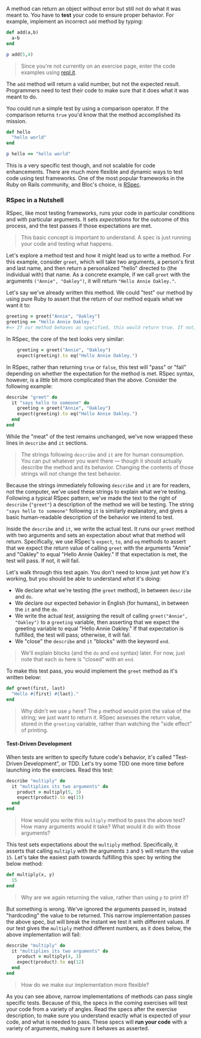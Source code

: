 A method can return an object without error but still not do what it was meant to. You have to **test** your code to ensure proper behavior. For example, implement an incorrect `add` method by typing:

```ruby
def add(a,b)
  a-b
end

p add(5,4)
```

> Since you're not currently on an exercise page, enter the code examples using [repl.it](http://repl.it/languages/Ruby).

The `add` method will return a valid number, but not the expected result. Programmers need to test their code to make sure that it does what it was meant to do.

You could run a simple test by using a comparison operator. If the comparison returns `true` you'd know that the method accomplished its mission.

```ruby
def hello
  "hello world"
end

p hello == "hello world"
```

This is a very specific test though, and not scalable for code enhancements. There are much more flexible and dynamic ways to test code using test frameworks. One of the most popular frameworks in the Ruby on Rails community, and Bloc's choice, is [RSpec](http://rspec.info/).


### RSpec in a Nutshell

RSpec, like most testing frameworks, runs your code in particular conditions and with particular arguments. It sets _expectations_ for the outcome of this process, and the test passes if those expectations are met.

> This basic concept is important to understand. A spec is just running your code and testing what happens.

Let's explore a method test and how it might lead us to write a method. For this example, consider `greet`, which will take two arguments, a person's first and last name, and then return a personalized "hello" directed to (the individual with) that name. As a concrete example, if we call `greet` with the arguments `("Annie", "Oakley")`, it will return `"Hello Annie Oakley."`.

Let's say we've already written this method. We could "test" our method by using pure Ruby to assert that the return of our method equals what we want it to:

```ruby
greeting = greet("Annie", "Oakley")
greeting == "Hello Annie Oakley."
#=> If our method behaves as specified, this would return true. If not, it would return false.
```

In RSpec, the core of the test looks very similar:

```ruby
    greeting = greet("Annie", "Oakley")
    expect(greeting).to eq("Hello Annie Oakley.")
```

In RSpec, rather than returning `true` or `false`, this test will "pass" or "fail" depending on whether the expectation for the method is met. RSpec syntax, however, is a _little_ bit more complicated than the above. Consider the following example:

```ruby
describe "greet" do
  it "says hello to someone" do
    greeting = greet("Annie", "Oakley")
    expect(greeting).to eq("Hello Annie Oakley.")
  end
end
```

While the "meat" of the test remains unchanged, we've now wrapped these lines in `describe` and `it` sections.

> The strings following `describe` and `it` are for human consumption. You can put whatever you want there — though it should actually describe the method and its behavior. Changing the contents of those strings will _not_ change the test behavior.

Because the strings immediately following `describe` and `it` are for readers, not the computer, we've used these strings to explain what we're testing. Following a typical RSpec pattern, we've made the text to the right of `describe` (`"greet"`) a description of the method we will be testing. The string `"says hello to someone"` following `it` is similarly explanatory, and gives a basic human-readable description of the behavior we intend to test.

Inside the `describe` and `it`, we write the actual test. It runs our `greet` method with two arguments and sets an expectation about what that method will return. Specifically, we use RSpec's `expect`, `to`, and `eq` methods to assert that we expect the return value of calling `greet` with the arguments "Annie" and "Oakley" to equal "Hello Annie Oakley." If that expectation is met, the test will pass. If not, it will fail.

Let's walk through this test again. You don't need to know just yet _how_ it's working, but you should be able to understand _what_ it's doing:

- We declare what we're testing (the `greet` method), in between `describe` and `do`.
- We declare our expected behavior in English (for humans), in between the `it` and the `do`.
- We write the actual _test_, assigning the result of calling `greet("Annie", "Oakley")` to a `greeting` variable, then asserting that we expect the greeting variable to equal "Hello Annie Oakley." If that expectation is fulfilled, the test will pass; otherwise, it will fail.
- We "close" the `describe` and `it` "blocks" with the keyword `end`.

> We'll explain blocks (and the `do` and `end` syntax) later. For now, just note that each `do` here is "closed" with an `end`.

To make this test pass, you would implement the `greet` method as it's written below:

```ruby
def greet(first, last)
  "Hello #{first} #{last}."
end
```

> Why didn't we use `p` here? The `p` method would print the value of the string; we just want to return it. RSpec assesses the return value, stored in the `greeting` variable, rather than watching the "side effect" of printing.


#### Test-Driven Development

When tests are written to specify future code's behavior, it's called "Test-Driven Development", or TDD. Let's try some TDD one more time before launching into the exercises. Read this test:

```ruby
describe "multiply" do
  it "multiplies its two arguments" do
    product = multiply(5, 3)
    expect(product).to eq(15)
  end
end
```

> How would you write this `multiply` method to pass the above test? How many arguments would it take? What would it do with those arguments?

This test sets expectations about the `multiply` method. Specifically, it asserts that calling `multiply` with the arguments `3` and `5` will return the value `15`. Let's take the easiest path towards fulfilling this spec by writing the below method:

```ruby
def multiply(x, y)
  15
end
```

> Why are we again returning the value, rather than using `p` to print it?

But something is wrong. We've ignored the arguments passed in, instead "hardcoding" the value to be returned. This narrow implementation passes the above spec, but will break the instant we test it with different values. If our test gives the `multiply` method different numbers, as it does below, the above implementation will fail:

```ruby
describe "multiply" do
  it "multiplies its two arguments" do
    product = multiply(4, 3)
    expect(product).to eq(12)
  end
end
```

> How do we make our implementation more flexible?

As you can see above, narrow implementations of methods can pass single specific tests. Because of this, the specs in the coming exercises will test your code from a variety of angles. Read the specs after the exercise description, to make sure you understand exactly what is expected of your code, and what is needed to pass. These specs will __run your code__ with a variety of arguments, making sure it behaves as asserted.
